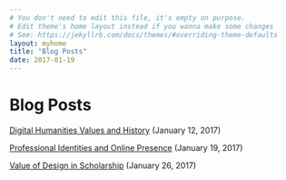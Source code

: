 ```yaml
---
# You don't need to edit this file, it's empty on purpose.
# Edit theme's home layout instead if you wanna make some changes
# See: https://jekyllrb.com/docs/themes/#overriding-theme-defaults
layout: myhome
title: "Blog Posts"
date: 2017-01-19
---
```


# Blog Posts

[Digital Humanities Values and History](dh-values-history) (January 12, 2017)

[Professional Identities and Online Presence](professional-identity-online-presence) (January 19, 2017)

[Value of Design in Scholarship](value-of-design-scholarship) (January 26, 2017)

